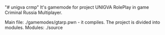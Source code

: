 "# unigva crmp" 
It's gamemode for project UNIGVA RolePlay in game Criminal Russia Multiplayer. 

Main file: ./gamemodes/gtarp.pwn - it compiles.
The project is divided into modules. 
Modules: ./source
